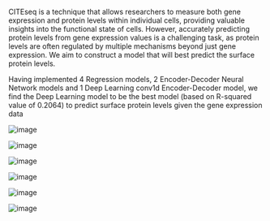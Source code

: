 CITEseq is a technique that allows researchers to measure both gene expression and protein levels within individual cells, providing valuable insights into the functional state of cells. However, accurately predicting protein levels from gene expression values is a challenging task, as protein levels are often regulated by multiple mechanisms beyond just gene expression. We aim to construct a model that will best predict the surface protein levels.


Having implemented 4 Regression models, 2 Encoder-Decoder Neural Network models and 1 Deep Learning conv1d Encoder-Decoder model, we find the Deep Learning model to be the best model (based on R-squared value of 0.2064) to predict surface protein levels given the gene expression data

![image](https://user-images.githubusercontent.com/18333608/210927020-b46a8149-c357-4bb5-8864-f7a98aeec16e.png)


![image](https://user-images.githubusercontent.com/18333608/210927036-bfb94cfe-2bb6-4670-9a0f-10f739e303c1.png)


![image](https://user-images.githubusercontent.com/18333608/210927076-88fa70e8-0c6c-4f43-bc5b-722abad537e3.png)


![image](https://user-images.githubusercontent.com/18333608/210927117-b8b3e819-6a18-41c8-86b9-cf1033105723.png)

![image](https://user-images.githubusercontent.com/18333608/210927149-6328dded-2e26-4592-aa9e-1693cdfcb2d8.png)

![image](https://user-images.githubusercontent.com/18333608/210927178-c8221b16-d2b3-4020-9e1d-e476e741d32b.png)
